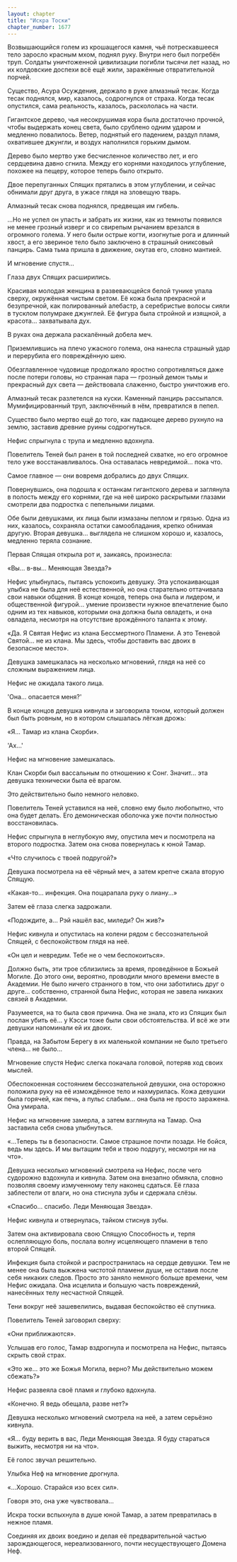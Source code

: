 ```yaml
---
layout: chapter
title: "Искра Тоски"
chapter_number: 1677
---
```




Возвышающийся голем из крошащегося камня, чьё потрескавшееся тело заросло красным мхом, поднял руку. Внутри него был погребён труп. Солдаты уничтоженной цивилизации погибли тысячи лет назад, но их колдовские доспехи всё ещё жили, заражённые отвратительной порчей.

Существо, Асура Осуждения, держало в руке алмазный тесак. Когда тесак поднялся, мир, казалось, содрогнулся от страха. Когда тесак опустился, сама реальность, казалось, раскололась на части.

Гигантское дерево, чья несокрушимая кора была достаточно прочной, чтобы выдержать конец света, было срублено одним ударом и медленно повалилось. Ветер, поднятый его падением, раздул пламя, охватившее джунгли, и воздух наполнился горьким дымом.

Дерево было мертво уже бесчисленное количество лет, и его сердцевина давно сгнила. Между его корнями находилось углубление, похожее на пещеру, которое теперь было открыто.

Двое перепуганных Спящих прятались в этом углублении, и сейчас обнимали друг друга, в ужасе глядя на зловещую тварь.

Алмазный тесак снова поднялся, предвещая им гибель.

...Но не успел он упасть и забрать их жизни, как из темноты появился не менее грозный изверг и со свирепым рычанием врезался в огромного голема. У него были острые когти, изогнутые рога и длинный хвост, а его звериное тело было заключено в страшный ониксовый панцирь. Сама тьма пришла в движение, окутав его, словно мантией.

И мгновение спустя...

Глаза двух Спящих расширились.

Красивая молодая женщина в развевающейся белой тунике упала сверху, окружённая чистым светом. Её кожа была прекрасной и безупречной, как полированный алебастр, а серебристые волосы сияли в тусклом полумраке джунглей. Её фигура была стройной и изящной, а красота... захватывала дух.

В руках она держала раскалённый добела меч.

Приземлившись на плечо ужасного голема, она нанесла страшный удар и перерубила его повреждённую шею.

Обезглавленное чудовище продолжало яростно сопротивляться даже после потери головы, но странная пара — грозный демон тьмы и прекрасный дух света — действовала слаженно, быстро уничтожив его.

Алмазный тесак разлетелся на куски. Каменный панцирь рассыпался. Мумифицированный труп, заключённый в нём, превратился в пепел.

Существо было мертво ещё до того, как падающее дерево рухнуло на землю, заставив древние руины содрогнуться.

Нефис спрыгнула с трупа и медленно вдохнула.

Повелитель Теней был ранен в той последней схватке, но его огромное тело уже восстанавливалось. Она оставалась невредимой... пока что.

Самое главное — они вовремя добрались до двух Спящих.

Повернувшись, она подошла к останкам гигантского дерева и заглянула в полость между его корнями, где на неё широко раскрытыми глазами смотрели два подростка с пепельными лицами.

Обе были девушками, их лица были измазаны пеплом и грязью. Одна из них, казалось, сохраняла остатки самообладания, крепко обнимая другую. Вторая девушка... выглядела не слишком хорошо и, казалось, медленно теряла сознание.

Первая Спящая открыла рот и, заикаясь, произнесла:

«Вы... в-вы... Меняющая Звезда?»

Нефис улыбнулась, пытаясь успокоить девушку. Эта успокаивающая улыбка не была для неё естественной, но она старательно оттачивала свои навыки общения. В конце концов, теперь она была и лидером, и общественной фигурой... умение произвести нужное впечатление было одним из тех навыков, которыми она должна была овладеть, и она овладела, несмотря на отсутствие врождённого таланта к этому.

«Да. Я Святая Нефис из клана Бессмертного Пламени. А это Теневой Святой... не из клана. Мы здесь, чтобы доставить вас двоих в безопасное место».

Девушка замешкалась на несколько мгновений, глядя на неё со сложным выражением лица.

Нефис не ожидала такого лица.

'Она... опасается меня?'

В конце концов девушка кивнула и заговорила тоном, который должен был быть ровным, но в котором слышалась лёгкая дрожь:

«Я... Тамар из клана Скорби».

'Ах...'

Нефис на мгновение замешкалась.

Клан Скорби был вассальным по отношению к Сонг. Значит... эта девушка технически была её врагом.

Это действительно было немного неловко.

Повелитель Теней уставился на неё, словно ему было любопытно, что она будет делать. Его демоническая оболочка уже почти полностью восстановилась.

Нефис спрыгнула в неглубокую яму, опустила меч и посмотрела на второго подростка. Затем она снова повернулась к юной Тамар.

«Что случилось с твоей подругой?»

Девушка посмотрела на её чёрный меч, а затем крепче сжала вторую Спящую.

«Какая-то... инфекция. Она поцарапала руку о лиану...»

Затем её глаза слегка задрожали.

«Подождите, а... Рэй нашёл вас, миледи? Он жив?»

Нефис кивнула и опустилась на колени рядом с бессознательной Спящей, с беспокойством глядя на неё.

«Он цел и невредим. Тебе не о чем беспокоиться».

Должно быть, эти трое сблизились за время, проведённое в Божьей Могиле. До этого они, вероятно, проводили много времени вместе в Академии. Не было ничего странного в том, что они заботились друг о друге... собственно, странной была Нефис, которая не завела никаких связей в Академии.

Разумеется, на то была своя причина. Она не знала, кто из Спящих был послан убить её... у Кэсси тоже были свои обстоятельства. И всё же эти девушки напоминали ей их двоих.

Правда, на Забытом Берегу в их маленькой компании не было третьего члена... не было...

Мгновение спустя Нефис слегка покачала головой, потеряв ход своих мыслей.

Обеспокоенная состоянием бессознательной девушки, она осторожно положила руку на её измождённое тело и нахмурилась. Кожа девушки была горячей, как печь, а пульс слабым... она была не просто заражена. Она умирала.

Нефис на мгновение замерла, а затем взглянула на Тамар. Она заставила себя снова улыбнуться.

«...Теперь ты в безопасности. Самое страшное почти позади. Не бойся, ведь мы здесь. И мы вытащим тебя и твою подругу, несмотря ни на что».

Девушка несколько мгновений смотрела на Нефис, после чего судорожно вздохнула и кивнула. Затем она внезапно обмякла, словно позволяя своему измученному телу наконец сдаться. Её глаза заблестели от влаги, но она стиснула зубы и сдержала слёзы.

«Спасибо... спасибо. Леди Меняющая Звезда».

Нефис кивнула и отвернулась, тайком стиснув зубы.

Затем она активировала свою Спящую Способность и, терпя ослепляющую боль, послала волну исцеляющего пламени в тело второй Спящей.

Инфекция была стойкой и распространилась на сердце девушки. Тем не менее она была выжжена чистотой пламени души, не оставив после себя никаких следов. Просто это заняло немного больше времени, чем Нефис ожидала. Она исцелила и большую часть повреждений, нанесённых телу несчастной Спящей.

Тени вокруг неё зашевелились, выдавая беспокойство её спутника.

Повелитель Теней заговорил сверху:

«Они приближаются».

Услышав его голос, Тамар вздрогнула и посмотрела на Нефис, пытаясь скрыть свой страх.

«Это же... это же Божья Могила, верно? Мы действительно можем сбежать?»

Нефис развеяла своё пламя и глубоко вдохнула.

«Конечно. Я ведь обещала, разве нет?»

Девушка несколько мгновений смотрела на неё, а затем серьёзно кивнула.

«Я... буду верить в вас, Леди Меняющая Звезда. Я буду стараться выжить, несмотря ни на что».

Её голос звучал решительно.

Улыбка Неф на мгновение дрогнула.

«...Хорошо. Старайся изо всех сил».

Говоря это, она уже чувствовала...

Искра тоски вспыхнула в душе юной Тамар, а затем превратилась в нежное пламя.

Соединяя их двоих воедино и делая её предварительной частью зарождающегося, нереализованного, почти несуществующего Домена Неф.

